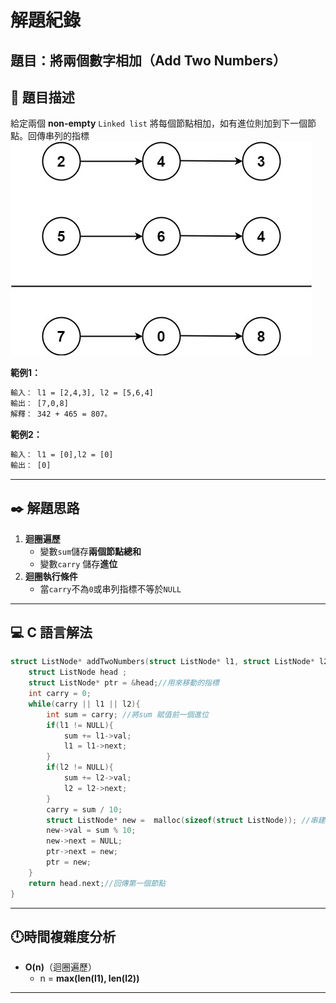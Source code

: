 # 解題紀錄

## 題目：將兩個數字相加（Add Two Numbers）

## 📙 題目描述

給定兩個 **non-empty** ``Linked list``
將每個節點相加，如有進位則加到下一個節點。回傳串列的指標
![alt text](/resource/addtwonumber1.jpg)

**範例1：**

```txt
輸入： l1 = [2,4,3], l2 = [5,6,4]
輸出： [7,0,8]
解釋： 342 + 465 = 807。
```

**範例2：**

```txt
輸入： l1 = [0],l2 = [0]
輸出： [0]
```

---

## ✒️ 解題思路

1. **迴圈遍歷**
    - 變數``sum``儲存**兩個節點總和**
    - 變數``carry`` 儲存**進位**  
2. **迴圈執行條件**
    - 當``carry``不為``0``或串列指標不等於``NULL``

---

## 💻 C 語言解法

```c
struct ListNode* addTwoNumbers(struct ListNode* l1, struct ListNode* l2) {
    struct ListNode head ;
    struct ListNode* ptr = &head;//用來移動的指標
    int carry = 0;
    while(carry || l1 || l2){
        int sum = carry; //將sum 賦值前一個進位
        if(l1 != NULL){
            sum += l1->val;
            l1 = l1->next;
        }
        if(l2 != NULL){
            sum += l2->val;
            l2 = l2->next;
        }
        carry = sum / 10;
        struct ListNode* new =  malloc(sizeof(struct ListNode)); //串建新節點
        new->val = sum % 10;
        new->next = NULL;
        ptr->next = new;
        ptr = new;
    }
    return head.next;//回傳第一個節點 
}
```

---

## 🕛時間複雜度分析

- **O(n)**（迴圈遍歷）
  - n = **max(len(l1), len(l2))**

---
